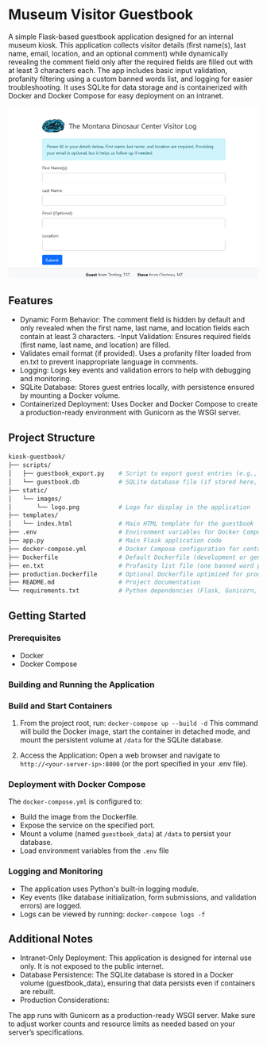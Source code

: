 # Museum Visitor Guestbook

A simple Flask-based guestbook application designed for an internal museum kiosk. This application collects visitor details (first name(s), last name, email, location, and an optional comment) while dynamically revealing the comment field only after the required fields are filled out with at least 3 characters each. The app includes basic input validation, profanity filtering using a custom banned words list, and logging for easier troubleshooting. It uses SQLite for data storage and is containerized with Docker and Docker Compose for easy deployment on an intranet.

![Museum Visitor Guestbook Screenshot](screenshot.png)

## Features

- Dynamic Form Behavior:
The comment field is hidden by default and only revealed when the first name, last name, and location fields each contain at least 3 characters.
-Input Validation:
Ensures required fields (first name, last name, and location) are filled.
- Validates email format (if provided).
Uses a profanity filter loaded from en.txt to prevent inappropriate language in comments.
- Logging:
Logs key events and validation errors to help with debugging and monitoring.
- SQLite Database:
Stores guest entries locally, with persistence ensured by mounting a Docker volume.
- Containerized Deployment:
Uses Docker and Docker Compose to create a production-ready environment with Gunicorn as the WSGI server.

## Project Structure

``` bash
kiosk-guestbook/
├── scripts/
│   ├── guestbook_export.py    # Script to export guest entries (e.g., for Mailchimp)
│   └── guestbook.db           # SQLite database file (if stored here, mainly for development)
├── static/
│   └── images/
│       └── logo.png           # Logo for display in the application
├── templates/
│   └── index.html             # Main HTML template for the guestbook
├── .env                       # Environment variables for Docker Compose (production settings)
├── app.py                     # Main Flask application code
├── docker-compose.yml         # Docker Compose configuration for container orchestration
├── Dockerfile                 # Default Dockerfile (development or general usage)
├── en.txt                     # Profanity list file (one banned word per line)
├── production.Dockerfile      # Optional Dockerfile optimized for production
├── README.md                  # Project documentation
└── requirements.txt           # Python dependencies (Flask, Gunicorn, etc.)
```

## Getting Started

### Prerequisites

- Docker
- Docker Compose

### Building and Running the Application

### Build and Start Containers

1. From the project root, run:
`docker-compose up --build -d`
This command will build the Docker image, start the container in detached mode, and mount the persistent volume at `/data` for the SQLite database.

2. Access the Application:
Open a web browser and navigate to `http://<your-server-ip>:8000` (or the port specified in your .env file).

### Deployment with Docker Compose

The `docker-compose.yml` is configured to:

- Build the image from the Dockerfile.
- Expose the service on the specified port.
- Mount a volume (named `guestbook_data`) at `/data` to persist your database.
- Load environment variables from the `.env` file

### Logging and Monitoring

- The application uses Python's built-in logging module.
- Key events (like database initialization, form submissions, and validation errors) are logged.
- Logs can be viewed by running:
`docker-compose logs -f`

## Additional Notes

- Intranet-Only Deployment:
This application is designed for internal use only. It is not exposed to the public internet.
- Database Persistence:
The SQLite database is stored in a Docker volume (guestbook_data), ensuring that data persists even if containers are rebuilt.
- Production Considerations:

The app runs with Gunicorn as a production-ready WSGI server. Make sure to adjust worker counts and resource limits as needed based on your server’s specifications.
